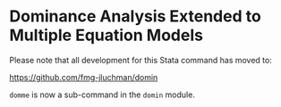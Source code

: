 # Dominance Analysis Extended to Multiple Equation Models

Please note that all development for this Stata command has moved to:

https://github.com/fmg-jluchman/domin

`domme` is now a sub-command in the `domin` module.